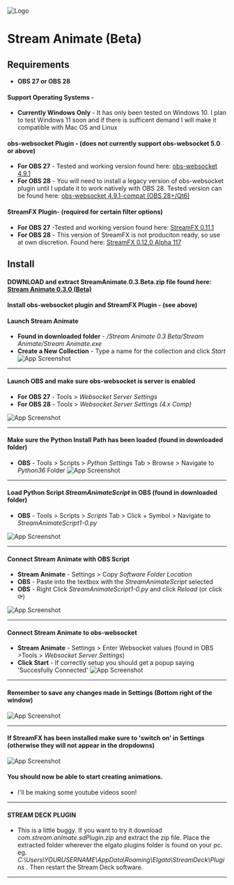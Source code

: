 
![Logo](https://images2.imgbox.com/19/c6/8wpg7ww0_o.png)


# Stream Animate (Beta)


## Requirements
- **OBS 27 or OBS 28**
#### **Support Operating Systems -**
- **Currently Windows Only** - It has only been tested on Windows 10. I plan to test Windows 11 soon and if there is sufficent demand I will make it compatible with Mac OS and Linux

#### **obs-websocket Plugin - (does not currently support obs-websocket 5.0 or above)**
- **For OBS 27** - Tested and working version found here: [obs-websocket 4.9.1](https://github.com/obsproject/obs-websocket/releases/tag/4.9.1)
- **For OBS 28** - You will need to install a legacy version of obs-websocket plugin until I update it to work natively with OBS 28. Tested version can be found here: [obs-websocket 4.9.1-compat (OBS 28+/Qt6)](https://github.com/obsproject/obs-websocket/releases/tag/4.9.1-compat)
#### **StreamFX Plugin-  (required for certain filter options)**
- **For OBS 27** -Tested and working version found here: [StreamFX 0.11.1](https://github.com/Xaymar/obs-StreamFX/releases/tag/0.11.1)
- **For OBS 28** - This version of StreamFX is not produciton ready, so use at own discretion. Found here:  [StreamFX 0.12.0 Alpha 117](https://github.com/Xaymar/obs-StreamFX/releases/tag/0.12.0a117)

## Install
 ####  **DOWNLOAD and extract StreamAnimate.0.3.Beta.zip file found here:** [Stream Animate 0.3.0 (Beta)](https://github.com/StreamAnimate/StreamAnimate2.0/releases/tag/v0.3.0-Beta)

 ####  **Install obs-websocket plugin and StreamFX Plugin  - (see above)** 

 ####  **Launch Stream Animate** 
 - **Found in downloaded folder** - */Stream Animate 0.3 Beta/Stream Animate/Stream Animate.exe*
- **Create a New Collection** - Type a name for the collection and click *Start*
![App Screenshot](https://i.ibb.co/g931HrR/06f3dfd0d0588d5510b5731a733b4f14.png)

>
---

 ####  **Launch OBS and make sure obs-websocket is server is enabled** 
- **For OBS 27** - Tools > *Websocket Server Settings*
- **For OBS 28** - Tools > *Websocket Server Settings (4.x Comp)* 
>
![App Screenshot](https://i.ibb.co/FD0brKb/1d0fd46a64757884e942f7e7056e1f43.png)
>
---

#### **Make sure the Python Install Path has been loaded** (found in downloaded folder)

- **OBS** -  Tools > Scripts > *Python Settings* Tab > Browse > Navigate to *Python36* Folder
![App Screenshot](https://i.ibb.co/k1fnZKf/python-install.png)
>
---

#### **Load Python Script *StreamAnimateScript* in OBS** (found in downloaded folder)
- **OBS** - Tools > Scripts > *Scripts* Tab > Click + Symbol > Navigate to *StreamAnimateScript1-0.py*

![App Screenshot](https://i.ibb.co/wRm5QpS/ezgif-4-2c84fa01fb.gif)
>
---
#### **Connect Stream Animate with OBS Script**
- **Stream Animate** - Settings > Copy *Software Folder Location*
- **OBS** - Paste into the textbox with the *StreamAnimateScript* selected
- **OBS** - Right Click *StreamAnimateScript1-0.py* and click *Reload* (or click &#10227;)

![App Screenshot](https://i.ibb.co/r2CgCXw/ezgif-4-a8365a6a9f.gif)
>
---
#### **Connect Stream Animate to obs-websocket**
- **Stream Animate** - Settings > Enter Websocket values (found in OBS >Tools > *Websocket Server Settings*)
- **Click Start** - If correctly setup you should get a popup saying 'Succesfully Connected'
![App Screenshot](https://i.ibb.co/qjJKrLd/a33cc94770e37173c3b33320f562b1bf.png)
>
---
#### **Remember to save any changes made in Settings** (Bottom right of the window)
![App Screenshot](https://i.ibb.co/tQ6qy5z/cccd11e1cfa1f1cc7d8e271ba5b07f8f.png)

>
---
#### **If StreamFX has been installed make sure to 'switch on' in Settings** (otherwise they will not appear in the dropdowns)
![App Screenshot](https://i.ibb.co/mNzVMxJ/6cc20fb5eae175d5e036b682941ee958.png)



 ####  **You should now be able to start creating animations.** 
- I'll be making some youtube videos soon!
>
---
 ####  **STREAM DECK PLUGIN** 
- This is a little buggy. If you want to try it download *com.stream.animate.sdPlugin.zip*
and extract the zip file. Place the extracted folder wherever the elgato plugins folder is found on your pc. eg. *C:\Users\YOURUSERNAME\AppData\Roaming\Elgato\StreamDeck\Plugins* .
Then restart the Stream Deck software.
>
---
